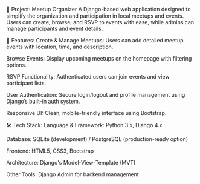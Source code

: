 💼 Project: Meetup Organizer
A Django-based web application designed to simplify the organization and participation in local meetups and events. Users can create, browse, and RSVP to events with ease, while admins can manage participants and event details.

🚀 Features:
Create & Manage Meetups: Users can add detailed meetup events with location, time, and description.

Browse Events: Display upcoming meetups on the homepage with filtering options.

RSVP Functionality: Authenticated users can join events and view participant lists.

User Authentication: Secure login/logout and profile management using Django’s built-in auth system.

Responsive UI: Clean, mobile-friendly interface using Bootstrap.

🛠 Tech Stack:
Language & Framework: Python 3.x, Django 4.x

Database: SQLite (development) / PostgreSQL (production-ready option)

Frontend: HTML5, CSS3, Bootstrap

Architecture: Django's Model-View-Template (MVT)

Other Tools: Django Admin for backend management


